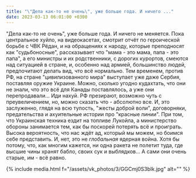 ```yaml
---
title: "\"Дела как-то не очень\", уже больше года. И ничего ..."
date: 2023-03-13 06:01:00 +0300
---
```


"Дела как-то не очень", уже больше года. И ничего не меняется.
Пока центральное хуйло, на видеокасетах, смотрит отчёт по героической борьбе с ЧВК Рёдан, и на обращениях к народу, которые преподносят как "судьбоносные", рассказывает что "мама - это мама, папа - это папа", а его министры и их родственники, с дорогих курортов, смеются над ситуацией в стране, и, особенно над армией, большинство людей, предпочитают делать вид, что всё нормально.
Тем временем, против РФ, на стране "цивилизованного мира" выступает уже даже Сербия, поставляя оружие Украине. Можно, сколько угодно кудахтать, что они не знали, что это всё для Канады поставлялось, а уже они перепродавали... Иди нахуй.
РФ презирают, возможно чуть с преувеличением, но, можно сказать что - абсолютно все. И, это заслуженно, глядя на всю тупость, "жесты доброй воли", договорняки, предательства и ахуительные истории про "красные линии". При том, что Украинская техника ездит на топливе Лукойла, а министерство обороны занимается тем, как бы поскорей потерять всё и проиграть.
Высока вероятность, что нас ждёт ад, который мы можем, но боимся себе представить. И, нет, это не _глобальная_ ядерная война. Хотя бы потому, что, как многим кажется, ни одна ракета не полетит туда, где высшие чины хранят бабло, своих сук и выблядков... А сами они очень старые, им - всё равно.

{% include media.html f="/assets/vk_photos/3/GGCmj0S3bIk.jpg" alt="" %}
